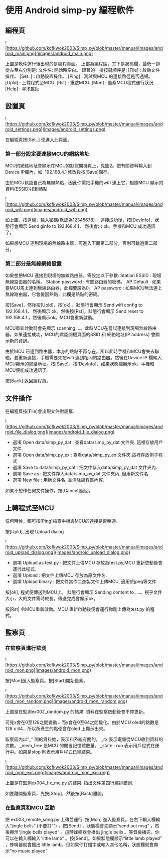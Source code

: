 # 使用 Android simp-py 編程軟件

## 編程頁

![https://github.com/kcfkwok2003/Simp_py/blob/master/manual/images/android_main.png](images/android_main.png)

上圖是軟件運行後出現的是編程頁面。
上部為編程區，其下是狀態欄，最低一排從左至右分別是:
文件名: 開始時空白。
跟著的一排按鍵順序是:
[File] : 啟動文件操作。
[Set..]  : 啟動設置操作。
[Ping] : 測試與MCU 的連接路徑是否通暢。
[Upld] : 上載程式至MCU.
[Rst] : 重啟MCU.
[Mon] : 監察MCU程式運行狀況
[Help] : 寻求幫助

## 設置頁

![https://github.com/kcfkwok2003/Simp_py/blob/master/manual/images/android_settings.png](images/android_settings.png)

在編程頁按[Set..] 便進入此頁面。

### 第一部分設定要連接MCU的網絡地址
MCU的網絡地址會顯示在MCU的默認開機頁上，見圖2。把有關資料輸入到Device IP欄內，如: 192.168.4.1
修改後按[Save]儲存。

由於MCU默認自己為無線熱點，因此你需把手機的wifi 連上它，根據MCU 顯示的資料(ESSID)找到熱點

![https://github.com/kcfkwok2003/Simp_py/blob/master/manual/images/android_wifi.png](images/android_wifi.png)

如上圖，按連線，輸入密碼(默認為12345678)。
連接成功後，按[DevInfo]，狀態行會顯示 Send ginfo to 192.168.4.1， 然後會出 ok。手機和MCU 成功通訊了。

如果想MCU 連到現場的無線路由器，可進入下面第二部分。否則可跳過第二部分。


### 第二部分是無線網絡設置

如果想把MCU 連接到現場的無線路由器。需設定以下參數:
Station ESSID : 現場無線路由器的名稱。
Station password : 有關路由器的密碼。
AP Default : 如果要MCU馬上連到無線路由器，此欄要設為0。
AP password : 如果MCU無法連上無線路由器，它會變回熱點，此欄是熱點的密碼。

按[Save]，然後按[Upld]，按[ok] ，狀態行會顯示 Send wifi config to 192.168.4.1， 然後顯示 ok。然後按[Rst]，狀態行會顯示 Send reset to 192.168.4.1 ，然後顯示ok。MCU會重新啟動。

MCU重新啟動時會先顯示 scanning. ..。此時MCU在嘗試連接到現場無線路由器。如果連接成功，MCU的默認開機頁面的SSID 和 網絡地址(IP address) 會顯示新的資訊。

由於MCU 已連到路由器，本身的熱點不再存在。所以此時手機和MCU會失去聯絡。要重新連接，手機需要先把wifi 連到相同的路由器。然後在Device IP 欄輸入MCU顯示的網絡地址。按[Save]。按[DevInfo]，如果狀態欄顯示ok，手機和MCU便能成功通訊了。

按[Back] 返回編程頁。

## 文件操作

在編程頁按[File]會出現文件對話框.

![https://github.com/kcfkwok2003/Simp_py/blob/master/manual/images/android_file_dialog.png](images/android_file_dialog.png)

* 選項 Open data/simp_py_dat : 查看data/simp_py_dat 文件夾. 這裡存放用戶文件.
* 選項 Open data/simp_py_ex : 查看data/simp_py_ex 文件夾.這裡存放例子程式
* 選項 Save to data/simp_py_dat : 把文件存入data/simp_py_dat 文件夾內.
* 選項 Save as : 把文件存入data/simp_py_dat 文件夾內, 但用新文件名.
* 選項 New file : 用新文件名, 並清除編程區內容.

如果不想作任何文件操作，按[Cancel]返回。

## 上轉程式至MCU

任何時候，都可按[Ping]檢查手機與MCU的連接是否暢通。

按[Upld], 出現 Upload dialog

![https://github.com/kcfkwok2003/Simp_py/blob/master/manual/images/android_upload_dialog.png](images/android_upload_dialog.png)

* 選項 Upload as test.py : 把文件上傳MCU 存放為test.py,MCU 重新啓動後會運行此程式.
* 選項 Upload : 把文件上傳MCU 存放為原文件名.
* 選項 Upload binary : 把文件當作二進製文件上傳MCU, 適用於jpeg等文件.

按[ok], 程式便傳送到MCU上。
狀態行會顯示 Sending content to ….。視乎文件大小，大的文件需時較長，傳送完成會顯示ok。

按[Rst] 令MCU重新啟動。MCU 重新啟動後便會運行你剛上傳為test.py 的程式。

## 監察頁

### 在監察頁進行監測

![https://github.com/kcfkwok2003/Simp_py/blob/master/manual/images/android_mon.png](images/android_mon.png)

按[Mon]進入監察頁。按[Start]開始監察。

![https://github.com/kcfkwok2003/Simp_py/blob/master/manual/images/android_mon_random.png](images/android_mon_random.png)

上圖是在監測ex002_random.py 的結果.
資料在監察啟動後會不停更新。

可見x會在0至128之間變動，而y會在0至64之間變化。由於MCU oled的點數是128 x 64，所以所產生的點便會在oled 上顯示出來。

監察區內以“_” 開的資料始，表示和系統有關的。
_rx 表示電腦從MCU收到資料的次數。
_mem_free 是MCU 的閒置記憶體數量。
_state : run 表示用戶程式在運行中。如果是stop 則表示用戶程式已經結束。

![https://github.com/kcfkwok2003/Simp_py/blob/master/manual/images/android_mon_exc.png](images/android_mon_exc.png)

上圖是在監測ex004_fix_me.py 的結果. 指出文件第四行縮排錯誤.

如要離開監察頁，先按[Stop]，然後按[Back]離開。

### 在監察頁和MCU 互動

把 ex003_remote_song.py 上傳並運行.
按[Mon] 進入監察頁。在右下輸入欄輸入“jingle bells” (不要打“”) ，按[Send] ，狀態欄會先顯示“send out msg” ，然後顯示“jingle bells played” 。這時蜂鳴器會播出 jingle bells 。等音樂播完，你可以在輸入欄輸入“little lamb” 。按[Send]。如果狀態欄顯示“little lamb played” ，蜂鳴器就會播出 little lamb。但如果你打錯字或輸入其他名稱，狀態欄就會顯示“no music played”

